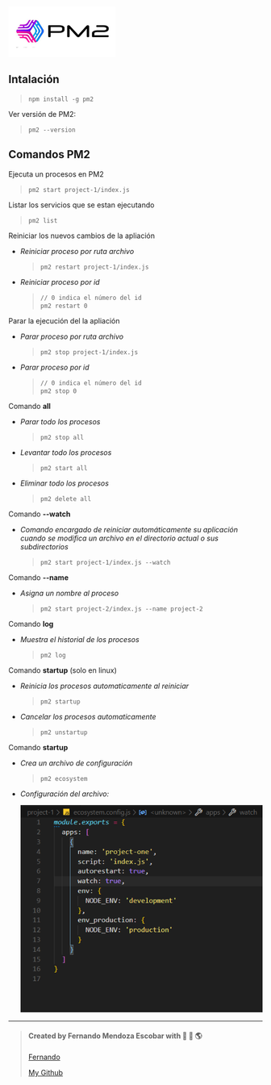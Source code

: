 ![PM2 logo](https://github.com/FernandoMendozaE/ApuntesDesarrollo/blob/master/image/pm2.png)

## Intalación

> ```
> npm install -g pm2
> ```

Ver versión de PM2:

> ```
> pm2 --version
> ```

## Comandos PM2

Ejecuta un procesos en PM2

> ```
> pm2 start project-1/index.js
> ```

Listar los servicios que se estan ejecutando

> ```
> pm2 list
> ```

Reiniciar los nuevos cambios de la apliación

- _Reiniciar proceso por ruta archivo_
  > ```
  > pm2 restart project-1/index.js
  > ```
- _Reiniciar proceso por id_

  > ```
  > // 0 indica el número del id
  > pm2 restart 0
  > ```

Parar la ejecución del la apliación

- _Parar proceso por ruta archivo_
  > ```
  > pm2 stop project-1/index.js
  > ```
- _Parar proceso por id_

  > ```
  > // 0 indica el número del id
  > pm2 stop 0
  > ```

Comando **all**

- _Parar todo los procesos_

  > ```
  > pm2 stop all
  > ```

- _Levantar todo los procesos_

  > ```
  > pm2 start all
  > ```

- _Eliminar todo los procesos_

  > ```
  > pm2 delete all
  > ```

Comando **--watch**

- _Comando encargado de reiniciar automáticamente su aplicación cuando se modifica un archivo en el directorio actual o sus subdirectorios_

  > ```
  > pm2 start project-1/index.js --watch
  > ```

Comando **--name**

- _Asigna un nombre al proceso_

  > ```
  > pm2 start project-2/index.js --name project-2
  > ```

Comando **log**

- _Muestra el historial de los procesos_

  > ```
  > pm2 log
  > ```

Comando **startup** (solo en linux)

- _Reinicia los procesos automaticamente al reiniciar_

  > ```
  > pm2 startup
  > ```

- _Cancelar los procesos automaticamente_

  > ```
  > pm2 unstartup
  > ```

Comando **startup**

- _Crea un archivo de configuración_

  > ```
  > pm2 ecosystem
  > ```

- _Configuración del archivo:_

  ![github](https://github.com/FernandoMendozaE/ApuntesDesarrollo/blob/master/image/ConfiguracionPM2.PNG)

---

> #### Created by Fernando Mendoza Escobar with :blue_heart: :yellow_heart: :earth_americas:
>
> [Fernando](https://www.facebook.com/fernando.mendozaescobar)
>
> [My Github](https://github.com/FernandoMendozaE)
